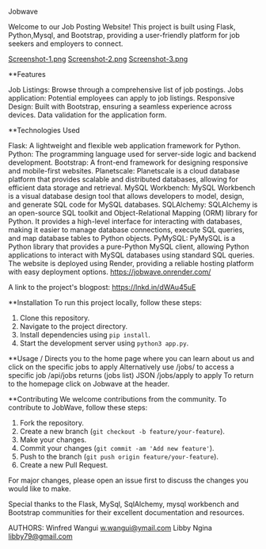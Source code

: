 Jobwave

Welcome to our Job Posting Website! This project is built using Flask, Python,Mysql, and Bootstrap, providing a user-friendly platform for job seekers and employers to connect.


[Screenshot-1.png](screenshots/Screenshot-1.png)
[Screenshot-2.png](screenshots/Screenshot-2.png)
[Screenshot-3.png](screenshots/Screenshot-3.png)


**Features

Job Listings: Browse through a comprehensive list of job postings.
Jobs application: Potential employees can apply to job listings.
Responsive Design: Built with Bootstrap, ensuring a seamless experience across devices.
Data validation for the application form.

**Technologies Used

Flask: A lightweight and flexible web application framework for Python.
Python: The programming language used for server-side logic and backend development.
Bootstrap: A front-end framework for designing responsive and mobile-first websites.
Planetscale: Planetscale is a cloud database platform that provides scalable and distributed databases, allowing for efficient data storage and retrieval.
MySQL Workbench: MySQL Workbench is a visual database design tool that allows developers to model, design, and generate SQL code for MySQL databases.
SQLAlchemy: SQLAlchemy is an open-source SQL toolkit and Object-Relational Mapping (ORM) library for Python. It provides a high-level interface for interacting with databases, making it easier to manage database connections, execute SQL queries, and map database tables to Python objects.
PyMySQL: PyMySQL is a Python library that provides a pure-Python MySQL client, allowing Python applications to interact with MySQL databases using standard SQL queries.
The website is deployed using Render, providing a reliable hosting platform with easy deployment options.
https://jobwave.onrender.com/

A link to the project's blogpost:
https://lnkd.in/dWAu45uE

**Installation
To run this project locally, follow these steps:

1. Clone this repository.
2. Navigate to the project directory.
3. Install dependencies using `pip install`.
4. Start the development server using `python3 app.py`.

**Usage
/ Directs you to the home page where you can learn about us and click on the specific jobs to apply
Alternatively use /jobs/<id> to access a specific job
/api/jobs returns (jobs list) JSON
/jobs/<id>apply to apply
To return to the homepage click on Jobwave at the header.

**Contributing
We welcome contributions from the community. To contribute to JobWave, follow these steps:

1. Fork the repository.
2. Create a new branch (`git checkout -b feature/your-feature`).
3. Make your changes.
4. Commit your changes (`git commit -am 'Add new feature'`).
5. Push to the branch (`git push origin feature/your-feature`).
6. Create a new Pull Request.

For major changes, please open an issue first to discuss the changes you would like to make.

Special thanks to the Flask, MySql, SqlAlchemy, mysql workbench and Bootstrap communities for their excellent documentation and resources.

AUTHORS:
Winfred Wangui w.wangui@ymail.com
Libby Ngina libby79@gmail.com